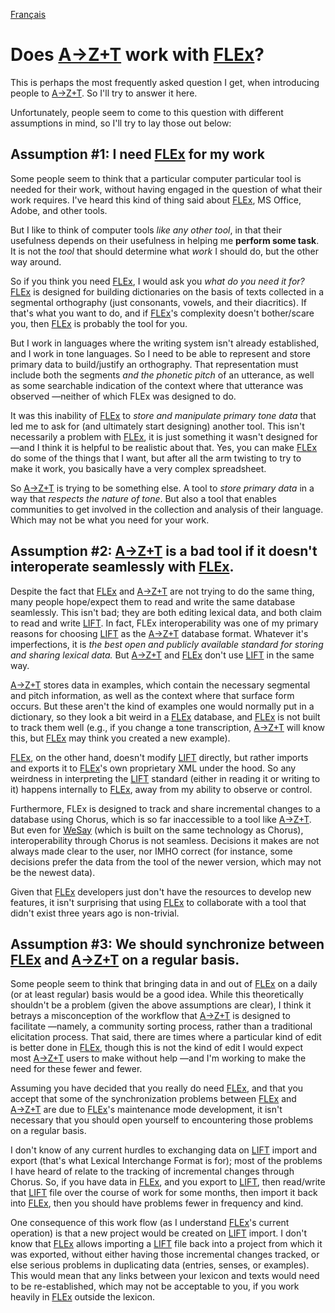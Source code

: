 <a href="fr/FLEX_COLLABORATION.md">Français</a>
# Does [A→Z+T] work with [FLEx]?

This is perhaps the most frequently asked question I get, when introducing people to [A→Z+T]. So I'll try to answer it here.

Unfortunately, people seem to come to this question with different assumptions in mind, so I'll try to lay those out below:

## Assumption #1: I need [FLEx] for my work
Some people seem to think that a particular computer particular tool is needed for their work, without having engaged in the question of what their work requires. I've heard this kind of thing said about [FLEx], MS Office, Adobe, and other tools.

But I like to think of computer tools _like any other tool_, in that their usefulness depends on their usefulness in helping me **perform some task**. It is not the _tool_ that should determine what _work_ I should do, but the other way around.

So if you think you need [FLEx], I would ask you _what do you need it for?_ [FLEx] is designed for building dictionaries on the basis of texts collected in a segmental orthography (just consonants, vowels, and their diacritics). If that's what you want to do, and if [FLEx]'s complexity doesn't bother/scare you, then [FLEx] is probably the tool for you.

But I work in languages where the writing system isn't already established, and I work in tone languages. So I need to be able to represent and store primary data to build/justify an orthography. That representation must include both the segments _and the phonetic pitch_ of an utterance, as well as some searchable indication of the context where that utterance was observed —neither of which FLEx was designed to do.

It was this inability of [FLEx] to _store and manipulate primary tone data_ that led me to ask for (and ultimately start designing) another tool. This isn't necessarily a problem with [FLEx], it is just something it wasn't designed for —and I think it is helpful to be realistic about that. Yes, you can make [FLEx] do some of the things that I want, but after all the arm twisting to try to make it work, you basically have a very complex spreadsheet.

So [A→Z+T] is trying to be something else. A tool to _store primary data_ in a way that _respects the nature of tone_. But also a tool that enables communities to get involved in the collection and analysis of their language. Which may not be what you need for your work.

## Assumption #2: [A→Z+T] is a bad tool if it doesn't interoperate seamlessly with [FLEx].

Despite the fact that [FLEx] and [A→Z+T] are not trying to do the same thing, many people hope/expect them to read and write the same database seamlessly.  This isn't bad; they are both editing lexical data, and both claim to read and write [LIFT]. In fact, FLEx interoperability was one of my primary reasons for choosing [LIFT] as the [A→Z+T] database format. Whatever it's imperfections, it is _the best open and publicly available standard for storing and sharing lexical data._ But [A→Z+T] and [FLEx] don't use [LIFT] in the same way.

[A→Z+T] stores data in examples, which contain the necessary segmental and pitch information, as well as the context where that surface form occurs. But these aren't the kind of examples one would normally put in a dictionary, so they look a bit weird in a [FLEx] database, and [FLEx] is not built to track them well (e.g., if you change a tone transcription, [A→Z+T] will know this, but [FLEx] may think you created a new example).

[FLEx], on the other hand, doesn't modify [LIFT] directly, but rather imports and exports it to [FLEx]'s own proprietary XML under the hood. So any weirdness in interpreting the [LIFT] standard (either in reading it or writing to it) happens internally to [FLEx], away from my ability to observe or control.

Furthermore, FLEx is designed to track and share incremental changes to a database using Chorus, which is so far inaccessible to a tool like [A→Z+T]. But even for [WeSay] (which is built on the same technology as Chorus), interoperability through Chorus is not seamless. Decisions it makes are not always made clear to the user, nor IMHO correct (for instance, some decisions prefer the data from the tool of the newer version, which may not be the newest data).

Given that [FLEx] developers just don't have the resources to develop new features, it isn't surprising that using [FLEx] to collaborate with a tool that didn't exist three years ago is non-trivial.

## Assumption #3: We should synchronize between [FLEx] and [A→Z+T] on a regular basis.

Some people seem to think that bringing data in and out of [FLEx] on a daily (or at least regular) basis would be a good idea. While this theoretically shouldn't be a problem (given the above assumptions are clear), I think it betrays a misconception of the workflow that [A→Z+T] is designed to facilitate —namely, a community sorting process, rather than a traditional elicitation process. That said, there are times where a particular kind of edit is better done in [FLEx], though this is not the kind of edit I would expect most [A→Z+T] users to make without help —and I'm working to make the need for these fewer and fewer.

Assuming you have decided that you really do need [FLEx], and that you accept that some of the synchronization problems between [FLEx] and [A→Z+T] are due to [FLEx]'s maintenance mode development, it isn't necessary that you should open yourself to encountering those problems on a regular basis.

I don't know of any current hurdles to exchanging data on [LIFT] import and export (that's what Lexical Interchange Format is for); most of the problems I have heard of relate to the tracking of incremental changes through Chorus. So, if you have data in [FLEx], and you export to [LIFT], then read/write that [LIFT] file over the course of work for some months, then import it back into [FLEx], then you should have problems fewer in frequency and kind.

One consequence of this work flow (as I understand [FLEx]'s current operation) is that a new project would be created on [LIFT] import. I don't know that [FLEx] allows importing a [LIFT] file back into a project from which it was exported, without either having those incremental changes tracked, or else serious problems in duplicating data (entries, senses, or examples). This would mean that any links between your lexicon and texts would need to be re-established, which may not be acceptable to you, if you work heavily in [FLEx] outside the lexicon.

[A→Z+T]:  https://github.com/kent-rasmussen/azt
[WeSay]:  https://software.sil.org/wesay/
[FLEx]: https://software.sil.org/fieldworks/
[LIFT]: https://code.google.com/archive/p/lift-standard/
[CAWL]: http://www.comparalex.org/resources/SIL%20Comparative%20African%20Word%20List.pdf
